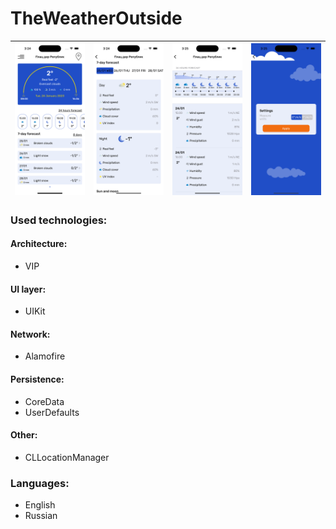 # TheWeatherOutside

|![screenshot](Screenshots/main_screen.png)|![screenshot](Screenshots/daily.png)|![screenshot](Screenshots/hourly.png)|![screenshot](Screenshots/settings.png)|
|:-:|:-:|:-:|:-:|


### Used technologies:

#### Architecture:
- VIP

#### UI layer:
- UIKit

#### Network:
- Alamofire

#### Persistence:
- CoreData
- UserDefaults

#### Other:
- CLLocationManager


### Languages:
- English
- Russian
